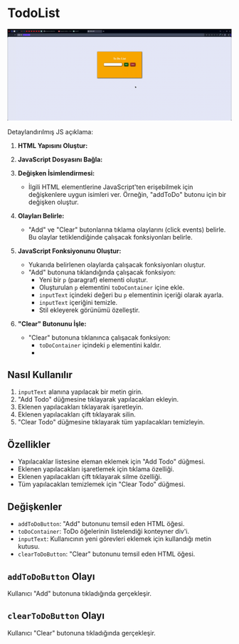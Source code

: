 # TodoList
![](todoList.gif)

Detaylandırılmış JS açıklama:

1. **HTML Yapısını Oluştur:**

2. **JavaScript Dosyasını Bağla:**

3. **Değişken İsimlendirmesi:**
   - İlgili HTML elementlerine JavaScript'ten erişebilmek için değişkenlere uygun isimleri ver. Örneğin, "addToDo" butonu için bir değişken oluştur.

4. **Olayları Belirle:**
   - "Add" ve "Clear" butonlarına tıklama olaylarını (click events) belirle. Bu olaylar tetiklendiğinde çalışacak fonksiyonları belirle.

5. **JavaScript Fonksiyonunu Oluştur:**
   - Yukarıda belirlenen olaylarda çalışacak fonksiyonları oluştur.
   - "Add" butonuna tıklandığında çalışacak fonksiyon:
      - Yeni bir `p` (paragraf) elementi oluştur.
      - Oluşturulan `p` elementini `toDoContainer` içine ekle.
      - `inputText` içindeki değeri bu `p` elementinin içeriği olarak ayarla.
      - `inputText` içeriğini temizle.
      - Stil ekleyerek görünümü özelleştir.

6. **"Clear" Butonunu İşle:**
   - "Clear" butonuna tıklanınca çalışacak fonksiyon:
      - `toDoContainer` içindeki `p` elementini kaldır.
      - 
## Nasıl Kullanılır
1. `inputText` alanına yapılacak bir metin girin.
2. "Add Todo" düğmesine tıklayarak yapılacakları ekleyin.
3. Eklenen yapılacakları tıklayarak işaretleyin.
4. Eklenen yapılacakları çift tıklayarak silin.
5. "Clear Todo" düğmesine tıklayarak tüm yapılacakları temizleyin.

## Özellikler
- Yapılacaklar listesine eleman eklemek için "Add Todo" düğmesi.
- Eklenen yapılacakları işaretlemek için tıklama özelliği.
- Eklenen yapılacakları çift tıklayarak silme özelliği.
- Tüm yapılacakları temizlemek için "Clear Todo" düğmesi.

## Değişkenler
- `addToDoButton`: "Add" butonunu temsil eden HTML öğesi.
- `toDoContainer`: ToDo öğelerinin listelendiği konteyner div'i.
- `inputText`: Kullanıcının yeni görevleri eklemek için kullandığı metin kutusu.
- `clearToDoButton`: "Clear" butonunu temsil eden HTML öğesi.

## `addToDoButton` Olayı
Kullanıcı "Add" butonuna tıkladığında gerçekleşir.

## `clearToDoButton` Olayı
Kullanıcı "Clear" butonuna tıkladığında gerçekleşir.


